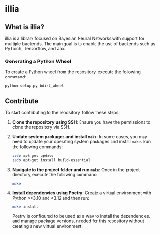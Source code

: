 # illia

## What is illia?

illia is a library focused on Bayesian Neural Networks with support for multiple backends. 
The main goal is to enable the use of backends such as PyTorch, Tensorflow, and Jax.

### Generating a Python Wheel

To create a Python wheel from the repository, execute the following command:

```python
python setup.py bdist_wheel
```

## Contribute

To start contributing to the repository, follow these steps:

1. **Clone the repository using SSH**: Ensure you have the permissions to clone the 
    repository via SSH.

2. **Update system packages and install `make`**: In some cases, you may need to update 
    your operating system packages and install `make`. Run the following commands:
    ```sh
    sudo apt-get update
    sudo apt-get install build-essential
    ```

3. **Navigate to the project folder and run `make`**: Once in the project directory, 
    execute the following command:
    ```sh
    make
    ```
    
4. **Install dependencies using Poetry**: Create a virtual environment with Python >=3.10 and <3.12
    and then run:
    ```sh
    make install
    ```
    Poetry is configured to be used as a way to install the dependencies, and manage package versions, 
    needed for this repository without creating a new virtual environment.